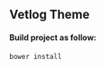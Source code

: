 Vetlog Theme
------------------------------------

#### Build project as follow:

```bash
bower install
```
